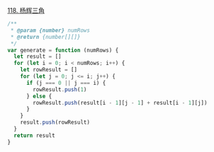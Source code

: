 [118. 杨辉三角](https://leetcode-cn.com/problems/pascals-triangle/)

```javascript
/**
 * @param {number} numRows
 * @return {number[][]}
 */
var generate = function (numRows) {
  let result = []
  for (let i = 0; i < numRows; i++) {
    let rowResult = []
    for (let j = 0; j <= i; j++) {
      if (j === 0 || j === i) {
        rowResult.push(1)
      } else {
        rowResult.push(result[i - 1][j - 1] + result[i - 1][j])
      }
    }
    result.push(rowResult)
  }
  return result
}
```
